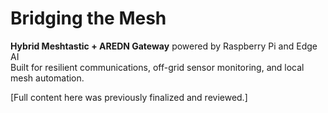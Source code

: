 # Bridging the Mesh

**Hybrid Meshtastic + AREDN Gateway** powered by Raspberry Pi and Edge AI  
Built for resilient communications, off-grid sensor monitoring, and local mesh automation.

[Full content here was previously finalized and reviewed.]
